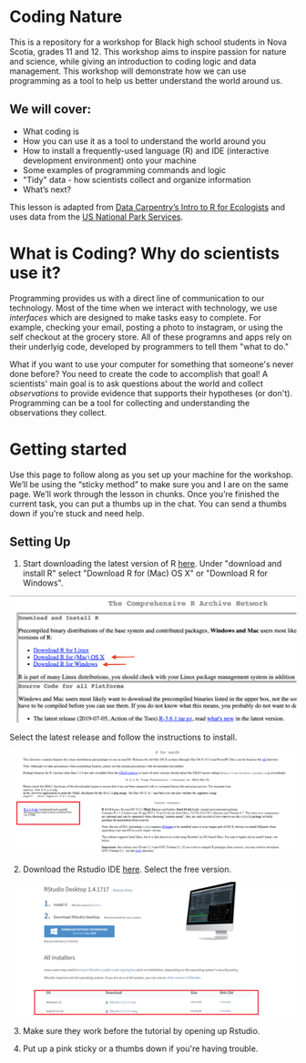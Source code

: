 # Coding Nature
This is a repository for a workshop for Black high school students in Nova Scotia, grades 11 and 12. This workshop aims to inspire passion for nature and science, while giving an introduction to coding logic and data management. This workshop will demonstrate how we can use programming as a tool to help us better understand the world around us.


## We will cover:

+ What coding is
+ How you can use it as a tool to understand the world around you
+ How to install a frequently-used language (R) and IDE (interactive development environment) onto your machine 
+ Some examples of programming commands and logic
+ "Tidy" data - how scientists collect and organize information
+ What’s next?


This lesson is adapted from [Data Carpentry’s Intro to R for Ecologists](https://datacarpentry.org/R-ecology-lesson/) and uses data from the [US National Park Services](https://www.nps.gov/subjects/gisandmapping/tools-and-data.htm). 



# What is Coding? Why do scientists use it?

Programming provides us with a direct line of communication to our technology. Most of the time when we interact with technology, we use *interfaces* which are designed to make tasks easy to complete. For example, checking your email, posting a photo to instagram, or using the self checkout at the grocery store. All of these programns and apps rely on their underlyig code, developed by programmers to tell them "what to do."

What if you want to use your computer for something that someone's never done before? You need to create the code to accomplish that goal! A scientists' main goal is to ask questions about the world and collect *observations* to provide evidence that supports their hypotheses (or don't). Programming can be a tool for collecting and understanding the observations they collect. 


# Getting started

 Use this page to follow along as you set up your machine for the workshop. We’ll be using the “sticky method” to make sure you and I are on the same page. We’ll work through the lesson in chunks. Once you’re finished the current task, you can put a thumbs up in the chat. You can send a thumbs down if you're stuck and need help.
 
 
 ## Setting Up
 
1. Start downloading the latest version of R [here](https://cloud.r-project.org). Under "download and install R" select "Download R for (Mac) OS X" or "Download R for Windows".

  ![Download R](https://github.com/alburycatalina/Coding-Nature/blob/main/download_r.png)

Select the latest release and follow the instructions to install.

  ![Install R](https://github.com/alburycatalina/Coding-Nature/blob/main/download_r2.png)

2. Download the Rstudio IDE [here](https://www.rstudio.com/products/rstudio/download/#download). Select the free version.

  ![Install Rstudio](https://github.com/alburycatalina/Coding-Nature/blob/main/download_r3.png)

3. Make sure they work before the tutorial by opening up Rstudio. 

4. Put up a pink sticky or a thumbs down if you're having trouble. 






